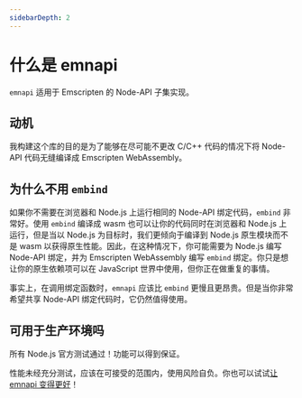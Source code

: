 ```yaml
---
sidebarDepth: 2
---
```


# 什么是 emnapi

`emnapi` 适用于 Emscripten 的 Node-API 子集实现。

## 动机

我构建这个库的目的是为了能够在尽可能不更改 C/C++ 代码的情况下将 Node-API 代码无缝编译成 Emscripten WebAssembly。

## 为什么不用 `embind`

如果你不需要在浏览器和 Node.js 上运行相同的 Node-API 绑定代码，`embind` 非常好。使用 `embind` 编译成 wasm 也可以让你的代码同时在浏览器和 Node.js 上运行，但是当以 Node.js 为目标时，我们更倾向于编译到 Node.js 原生模块而不是 wasm 以获得原生性能。因此，在这种情况下，你可能需要为 Node.js 编写 Node-API 绑定，并为 Emscripten WebAssembly 编写 `embind` 绑定。你只是想让你的原生依赖项可以在 JavaScript 世界中使用，但你正在做重复的事情。

事实上，在调用绑定函数时，`emnapi` 应该比 `embind` 更慢且更昂贵。但是当你非常希望共享 Node-API 绑定代码时，它仍然值得使用。

## 可用于生产环境吗

所有 Node.js 官方测试通过！功能可以得到保证。

性能未经充分测试，应该在可接受的范围内，使用风险自负。你也可以试试[让 emnapi 变得更好](https://github.com/toyobayashi/emnapi/pulls)！
